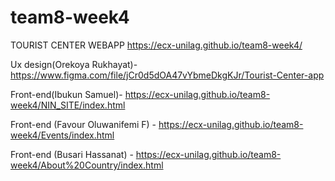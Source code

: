 # team8-week4
TOURIST CENTER WEBAPP
https://ecx-unilag.github.io/team8-week4/

Ux design(Orekoya Rukhayat)- https://www.figma.com/file/jCr0d5dOA47vYbmeDkgKJr/Tourist-Center-app

Front-end(Ibukun Samuel)-  https://ecx-unilag.github.io/team8-week4/NIN_SITE/index.html

Front-end (Favour Oluwanifemi F) - https://ecx-unilag.github.io/team8-week4/Events/index.html

Front-end (Busari Hassanat) - https://ecx-unilag.github.io/team8-week4/About%20Country/index.html
